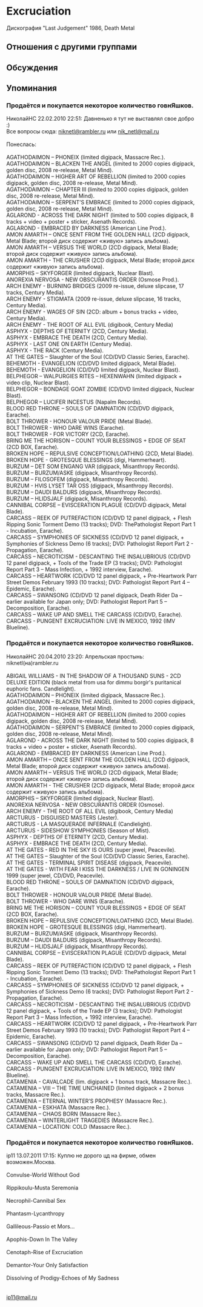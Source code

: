 # Excruciation

Дискография
"Last Judgement" 1986, Death Metal

## Отношения с другими группами


## Обсуждения


## Упоминания

### Продаётся и покупается некоторое количество говнЯшков.

НиколайНС 22.02.2010 22:51:
Давненько я тут не выставлял свое добро :)<BR>Все вопросы сюда: niknetl@rambler.ru или nik_netl@mail.ru<BR><BR>Понеслась:<BR><BR>AGATHODAIMON – PHONEIX (limited digipack, Massacre Rec.).<BR>AGATHODAIMON – BLACKEN THE ANGEL (limited to 2000 copies digipack, golden disc, 2008 re-release, Metal Mind). <BR>AGATHODAIMON – HIGHER ART OF REBELLION (limited to 2000 copies digipack, golden disc, 2008 re-release, Metal Mind). <BR>AGATHODAIMON – CHAPTER III (limited to 2000 copies digipack, golden disc, 2008 re-release, Metal Mind). <BR>AGATHODAIMON – SERPENT’S EMBRACE (limited to 2000 copies digipack, golden disc, 2008 re-release, Metal Mind). <BR>AGLAROND - ACROSS THE DARK NIGHT (limited to 500 copies digipack, 8 tracks + video + poster + sticker, Asenath Records).<BR>AGLAROND - EMBRACED BY DARKNESS (American Line Prod.).<BR>AMON AMARTH – ONCE SENT FROM THE GOLDEN HALL (2CD digipack, Metal Blade; второй диск содержит «живую» запись альбома).<BR>AMON AMARTH – VERSUS THE WORLD (2CD digipack, Metal Blade; второй диск содержит «живую» запись альбома).<BR>AMON AMARTH - THE CRUSHER (2CD digipack, Metal Blade; второй диск содержит «живую» запись альбома).<BR>AMORPHIS – SKYFORGER (limited digipack, Nuclear Blast).<BR>ANOREXIA NERVOSA - NEW OBSCURANTIS ORDER  (Osmose Prod.).<BR>ARCH ENEMY - BURNING BRIDGES (2009 re-issue, deluxe slipcase, 17 tracks, Century Media).<BR>ARCH ENEMY - STIGMATA (2009 re-issue, deluxe slipcase, 16 tracks, Century Media).<BR>ARCH ENEMY - WAGES OF SIN (2CD: album + bonus tracks + video, Century Media).<BR>ARCH ENEMY - THE ROOT OF ALL EVIL (digibook, Century Media)<BR>ASPHYX - DEPTHS OF ETERNITY (2CD, Century Media). <BR>ASPHYX - EMBRACE THE DEATH (2CD, Century Media).<BR>ASPHYX - LAST ONE ON EARTH (Century Media).<BR>ASPHYX - THE RACK (Century Media).<BR>AT THE GATES – Slaughter of the Soul (CD/DVD Classic Series, Earache).<BR>BEHEMOTH - EVANGELION (CD/DVD limited digipack, Metal Blade).<BR>BEHEMOTH - EVANGELION (CD/DVD limited digipack, Nuclear Blast).<BR>BELPHEGOR – WALPURGIES RITES – HEXENWAHN (limited digipack + video clip, Nuclear Blast).<BR>BELPHEGOR – BONDAGE GOAT ZOMBIE (CD/DVD limited digipack, Nuclear Blast).<BR>BELPHEGOR – LUCIFER INCESTUS (Napalm Records).<BR>BLOOD RED THRONE – SOULS OF DAMNATION (CD/DVD digipack, Earache).<BR>BOLT THROWER - HONOUR VALOUR PRIDE (Metal Blade).<BR>BOLT THROWER - WHO DARE WINS (Earache).<BR>BOLT THROWER - FOR VICTORY (2CD, Earache).<BR>BRING ME THE HORISON – COUNT YOUR BLESSINGS + EDGE OF SEAT (2CD BOX, Earache).<BR>BROKEN HOPE – REPULSIVE CONCEPTION/LOATHING (2CD, Metal Blade).<BR>BROKEN HOPE - GROTESQUE BLESSINGS (digi, Hammerheart).<BR>BURZUM – DET SOM ENGANG VAR (digipack, Misanthropy Records).<BR>BURZUM – BURZUM/ASKE (digipack, Misanthropy Records).<BR>BURZUM – FILOSOFEM (digipack, Misanthropy Records).<BR>BURZUM - HVIS LYSET TAR OSS (digipack, Misanthropy Records).<BR>BURZUM – DAUDI BALDURS (digipack, Misanthropy Records).<BR>BURZUM – HLIDSJALF (digipack, Misanthropy Records).<BR>CANNIBAL CORPSE – EVISCERATION PLAGUE (CD/DVD digipack, Metal Blade).<BR>CARCASS – REEK OF PUTREFACTION (CD/DVD 12 panel digipack, + Flesh Ripping Sonic Torment Demo (13 tracks); DVD: ThePathologist Report Part 1 - Incubation, Earache).<BR>CARCASS – SYMPHONIES OF SICKNESS (CD/DVD 12 panel digipack, + Symphonies of Sickness Demo (6 tracks); DVD: Pathologist Report Part 2 - Propagation, Earache).<BR>CARCASS – NECROTICISM - DESCANTING THE INSALUBRIOUS (CD/DVD 12 panel digipack, + Tools of the Trade EP (3 tracks); DVD: Pathologist Report Part 3 – Mass Infection, + 1992 interview, Earache).<BR>CARCASS – HEARTWORK  (CD/DVD 12 panel digipack, + Pre-Heartwork Parr Street Demos February 1993 (10 tracks); DVD: Pathologist Report Part 4 – Epidemic, Earache).<BR>CARCASS – SWANSONG  (CD/DVD 12 panel digipack, Death Rider Da – earlier available for Japan only; DVD: Pathologist Report Part 5 – Decomposition, Earache).<BR>CARCASS – WAKE UP AND SMELL THE CARCASS (CD/DVD, Earache).<BR>CARCASS - PUNGENT EXCRUCIATION: LIVE IN MEXICO, 1992 (IMV Blueline).<BR>  

### Продаётся и покупается некоторое количество говнЯшков.

НиколайНС 20.04.2010 23:20:
Апрельская простынь:<BR>niknetl(на)rambler.ru<BR><BR>ABIGAIL WILLIAMS - IN THE SHADOW OF A THOUSAND SUNS - 2CD DELUXE EDITION (black metal from usa for dimmu borgir's puritanical euphoric fans. Candlelight).<BR>AGATHODAIMON – PHONEIX (limited digipack, Massacre Rec.).<BR>AGATHODAIMON – BLACKEN THE ANGEL (limited to 2000 copies digipack, golden disc, 2008 re-release, Metal Mind). <BR>AGATHODAIMON – HIGHER ART OF REBELLION (limited to 2000 copies digipack, golden disc, 2008 re-release, Metal Mind). <BR>AGATHODAIMON – SERPENT’S EMBRACE (limited to 2000 copies digipack, golden disc, 2008 re-release, Metal Mind). <BR>AGLAROND - ACROSS THE DARK NIGHT (limited to 500 copies digipack, 8 tracks + video + poster + sticker, Asenath Records).<BR>AGLAROND - EMBRACED BY DARKNESS (American Line Prod.).<BR>AMON AMARTH – ONCE SENT FROM THE GOLDEN HALL (2CD digipack, Metal Blade; второй диск содержит «живую» запись альбома).<BR>AMON AMARTH – VERSUS THE WORLD (2CD digipack, Metal Blade; второй диск содержит «живую» запись альбома).<BR>AMON AMARTH - THE CRUSHER (2CD digipack, Metal Blade; второй диск содержит «живую» запись альбома).<BR>AMORPHIS – SKYFORGER (limited digipack, Nuclear Blast).<BR>ANOREXIA NERVOSA - NEW OBSCURANTIS ORDER (Osmose).<BR>ARCH ENEMY - THE ROOT OF ALL EVIL (digibook, Century Media)<BR>ARCTURUS - DISGUISED MASTERS (Jester).<BR>ARCTURUS - LA MASQUERADE INFERNALE (Candlelight).<BR>ARCTURUS - SIDESHOW SYMPHONIES (Season of Mist).<BR>ASPHYX - DEPTHS OF ETERNITY (2CD, Century Media). <BR>ASPHYX - EMBRACE THE DEATH (2CD, Century Media).<BR>AT THE GATES - RED IN THE SKY IS OURS (super jewel, Peacevile).<BR>AT THE GATES – Slaughter of the Soul (CD/DVD Classic Series, Earache).<BR>AT THE GATES - TERMINAL SPIRIT DISEASE (digipack, Peacevile).<BR>AT THE GATES - WITH FEAR I KISS THE DARKNESS / LIVE IN GONINGEN 1999 (super jewel, CD/DVD, Peacevile).<BR>BLOOD RED THRONE – SOULS OF DAMNATION (CD/DVD digipack, Earache).<BR>BOLT THROWER - HONOUR VALOUR PRIDE (Metal Blade).<BR>BOLT THROWER - WHO DARE WINS (Earache).<BR>BRING ME THE HORISON – COUNT YOUR BLESSINGS + EDGE OF SEAT (2CD BOX, Earache).<BR>BROKEN HOPE – REPULSIVE CONCEPTION/LOATHING (2CD, Metal Blade).<BR>BROKEN HOPE - GROTESQUE BLESSINGS (digi, Hammerheart).<BR>BURZUM – BURZUM/ASKE (digipack, Misanthropy Records).<BR>BURZUM – DAUDI BALDURS (digipack, Misanthropy Records).<BR>BURZUM – HLIDSJALF (digipack, Misanthropy Records).<BR>CANNIBAL CORPSE – EVISCERATION PLAGUE (CD/DVD digipack, Metal Blade).<BR>CARCASS – REEK OF PUTREFACTION (CD/DVD 12 panel digipack, + Flesh Ripping Sonic Torment Demo (13 tracks); DVD: ThePathologist Report Part 1 - Incubation, Earache).<BR>CARCASS – SYMPHONIES OF SICKNESS (CD/DVD 12 panel digipack, + Symphonies of Sickness Demo (6 tracks); DVD: Pathologist Report Part 2 - Propagation, Earache).<BR>CARCASS – NECROTICISM - DESCANTING THE INSALUBRIOUS (CD/DVD 12 panel digipack, + Tools of the Trade EP (3 tracks); DVD: Pathologist Report Part 3 – Mass Infection, + 1992 interview, Earache).<BR>CARCASS – HEARTWORK (CD/DVD 12 panel digipack, + Pre-Heartwork Parr Street Demos February 1993 (10 tracks); DVD: Pathologist Report Part 4 – Epidemic, Earache).<BR>CARCASS – SWANSONG (CD/DVD 12 panel digipack, Death Rider Da – earlier available for Japan only; DVD: Pathologist Report Part 5 – Decomposition, Earache).<BR>CARCASS – WAKE UP AND SMELL THE CARCASS (CD/DVD, Earache).<BR>CARCASS - PUNGENT EXCRUCIATION: LIVE IN MEXICO, 1992 (IMV Blueline).<BR>CATAMENIA - CAVALCADE (lim. digipack + 1 bonus track, Massacre Rec.).<BR>CATAMENIA – VIII – THE TIME UNCHAINED (limited digipack + 2 bonus tracks, Massacre Rec.).<BR>CATAMENIA – ETERNAL WINTER’S PROPHESY (Massacre Rec.).<BR>CATAMENIA – ESKHATA (Massacre Rec.).<BR>CATAMENIA – CHAOS BORN (Massacre Rec.).<BR>CATAMENIA – WINTERLIGHT TRAGEDIES (Massacre Rec.).<BR>CATAMENIA – LOCATION: COLD (Massacre Rec.).<BR>

### Продаётся и покупается некоторое количество говнЯшков.

ip11 13.07.2011 17:15:
Куплю не дорого цд на фирме, обмен возможен.Москва.<BR><BR>Convulse-World Without God <BR><BR>Rippikoulu-Musta Seremonia <BR><BR>Necrophil-Cannibal Sex <BR><BR>Phantasm-Lycanthropy <BR><BR>Gallileous-Passio et Mors... <BR><BR>Apophis-Down In The Valley <BR><BR>Cenotaph-Rise of Excruciation <BR><BR>Demantor-Your Only Satisfaction <BR><BR>Dissolving of Prodigy-Echoes of My Sadness<BR><BR><BR>ip11@mail.ru

